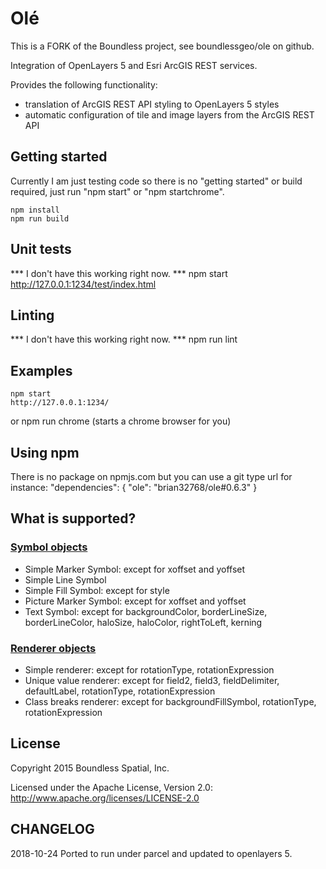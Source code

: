 # Olé

This is a FORK of the Boundless project, see boundlessgeo/ole on github.

Integration of OpenLayers 5 and Esri ArcGIS REST services.

Provides the following functionality:
  * translation of ArcGIS REST API styling to OpenLayers 5 styles
  * automatic configuration of tile and image layers from the ArcGIS REST API

## Getting started

Currently I am just testing code so there is no "getting started" or build required,
just run "npm start" or "npm startchrome".

    npm install
    npm run build

## Unit tests

*** I don't have this working right now. ***
    npm start
    http://127.0.0.1:1234/test/index.html

## Linting

*** I don't have this working right now. ***
   npm run lint

## Examples

    npm start
    http://127.0.0.1:1234/
or
    npm run chrome
    (starts a chrome browser for you)

## Using npm

There is no package on npmjs.com but you can use a git type url for instance:
    "dependencies": {
      "ole": "brian32768/ole#0.6.3"
    }

## What is supported?

### <a href="http://resources.arcgis.com/en/help/arcgis-rest-api/index.html#/Symbol_Objects/02r3000000n5000000/">Symbol objects</a>
  * Simple Marker Symbol: except for xoffset and yoffset
  * Simple Line Symbol
  * Simple Fill Symbol: except for style
  * Picture Marker Symbol: except for xoffset and yoffset
  * Text Symbol: except for backgroundColor, borderLineSize, borderLineColor, haloSize, haloColor, rightToLeft, kerning

### <a href="http://resources.arcgis.com/en/help/arcgis-rest-api/index.html#/Renderer_objects/02r30000019t000000/">Renderer objects</a>
  * Simple renderer: except for rotationType, rotationExpression
  * Unique value renderer: except for field2, field3, fieldDelimiter, defaultLabel, rotationType, rotationExpression
  * Class breaks renderer: except for backgroundFillSymbol, rotationType, rotationExpression

## License

Copyright 2015 Boundless Spatial, Inc.

Licensed under the Apache License, Version 2.0: http://www.apache.org/licenses/LICENSE-2.0

## CHANGELOG

2018-10-24 Ported to run under parcel and updated to openlayers 5.



